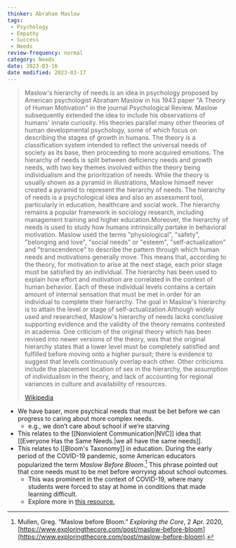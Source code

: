 ```yaml
---
thinker: Abraham Maslow
tags:
 - Psychology
 - Empathy
 - Success
 - Needs
review-frequency: normal
category: Needs
date: 2023-03-16
date modified: 2023-03-17
---
```

> Maslow's hierarchy of needs is an idea in psychology proposed by American psychologist Abraham Maslow in his 1943 paper "A Theory of Human Motivation" in the journal Psychological Review. Maslow subsequently extended the idea to include his observations of humans' innate curiosity. His theories parallel many other theories of human developmental psychology, some of which focus on describing the stages of growth in humans. The theory is a classification system intended to reflect the universal needs of society as its base, then proceeding to more acquired emotions. The hierarchy of needs is split between deficiency needs and growth needs, with two key themes involved within the theory being individualism and the prioritization of needs. While the theory is usually shown as a pyramid in illustrations, Maslow himself never created a pyramid to represent the hierarchy of needs. The hierarchy of needs is a psychological idea and also an assessment tool, particularly in education, healthcare and social work. The hierarchy remains a popular framework in sociology research, including management training and higher education.Moreover, the hierarchy of needs is used to study how humans intrinsically partake in behavioral motivation. Maslow used the terms "physiological", "safety", "belonging and love", "social needs" or "esteem", "self-actualization" and "transcendence" to describe the pattern through which human needs and motivations generally move. This means that, according to the theory, for motivation to arise at the next stage, each prior stage must be satisfied by an individual. The hierarchy has been used to explain how effort and motivation are correlated in the context of human behavior. Each of these individual levels contains a certain amount of internal sensation that must be met in order for an individual to complete their hierarchy. The goal in Maslow's hierarchy is to attain the level or stage of self-actualization.Although widely used and researched, Maslow's hierarchy of needs lacks conclusive supporting evidence and the validity of the theory remains contested in academia. One criticism of the original theory which has been revised into newer versions of the theory, was that the original hierarchy states that a lower level must be completely satisfied and fulfilled before moving onto a higher pursuit; there is evidence to suggest that levels continuously overlap each other. Other criticisms include the placement location of sex in the hierarchy, the assumption of individualism in the theory, and lack of accounting for regional variances in culture and availability of resources.
>
> [Wikipedia](https://en.wikipedia.org/wiki/Maslow's%20hierarchy%20of%20needs)

- We have baser, more psychical needs that must be bet before we can progress to caring about more complex needs.
	- e.g., we don’t care about school if we’re starving
- This relates to the [[Nonviolent Communication|NVC]] idea that [[Everyone Has the Same Needs.|we all have the same needs]].
- This relates to [[Bloom's Taxonomy]] in education. During the early period of the COVID-19 pandemic, some American educators popularized the term *Maslow Before Bloom*.[^1] This phrase pointed out that core needs must to be met before worrying about school outcomes.
	- This was prominent in the context of COVID-19, where many students were forced to stay at home in conditions that made learning difficult.
	- Explore more in [this resource.](https://www.exploringthecore.com/post/maslow-before-bloom)

[^1]: Mullen, Greg. “Maslow before Bloom.” *Exploring the Core*, 2 Apr. 2020, [https://www.exploringthecore.com/post/maslow-before-bloom](https://www.exploringthecore.com/post/maslow-before-bloom).